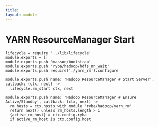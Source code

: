 ```yaml
---
title: 
layout: module
---
```


# YARN ResourceManager Start

    lifecycle = require '../lib/lifecycle'
    module.exports = []
    module.exports.push 'masson/bootstrap'
    module.exports.push 'ryba/hadoop/hdfs_nn_wait'
    module.exports.push require('./yarn_rm').configure

    module.exports.push name: 'Hadoop ResourceManager # Start Server', callback: (ctx, next) ->
      lifecycle.rm_start ctx, next

    module.exports.push name: 'Hadoop ResourceManager # Ensure Active/Standby', callback: (ctx, next) ->
      rm_hosts = ctx.hosts_with_module 'ryba/hadoop/yarn_rm'
      return next() unless rm_hosts.length > 1 
      {active_rm_host} = ctx.config.ryba
      if active_rm_host is ctx.config.host

      

